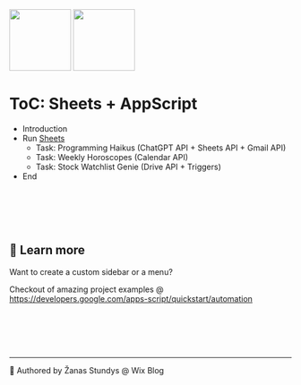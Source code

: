 <img  height="110" src="https://upload.wikimedia.org/wikipedia/commons/a/ae/Google_Sheets_2020_Logo.svg" />
<img height="110" src="https://seeklogo.com/images/G/google-apps-script-logo-BDEAA5E2DF-seeklogo.com.png" />

# ToC: Sheets + AppScript

- Introduction
- Run [Sheets](https://sheets.google.com/)
  - Task: Programming Haikus (ChatGPT API + Sheets API + Gmail API)
  - Task: Weekly Horoscopes (Calendar API)
  - Task: Stock Watchlist Genie (Drive API + Triggers)
- End

<br/>
<br/>
<br/>
<br/>

## 📗 Learn more

Want to create a custom sidebar or a menu?

Checkout of amazing project examples @ https://developers.google.com/apps-script/quickstart/automation

<br/>
<br/>
<br/>
<br/>

---

👋 Authored by Žanas Stundys @ Wix Blog
